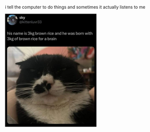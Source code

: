 i tell the computer to do things and sometimes it actually listens to me
<!--START_SECTION:update_image-->
<img src=https://raw.githubusercontent.com/sneakykestrel/sneakykestrel/main/.github/images/3kg-brown-rice.png height="" width="300" align=left alt=kitty />
<!--END_SECTION:update_image-->

